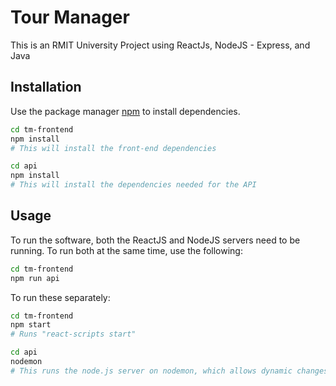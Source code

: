 # Tour Manager

This is an RMIT University Project using ReactJs, NodeJS - Express, and Java

## Installation

Use the package manager [npm](https://www.npmjs.com/) to install dependencies.

```bash
cd tm-frontend
npm install
# This will install the front-end dependencies

cd api
npm install
# This will install the dependencies needed for the API
```

## Usage

To run the software, both the ReactJS and NodeJS servers need to be running. To run both at the same time, use the following:

```bash
cd tm-frontend
npm run api
```

To run these separately:

```bash
cd tm-frontend
npm start
# Runs "react-scripts start"

cd api
nodemon
# This runs the node.js server on nodemon, which allows dynamic changes to the code.
```

